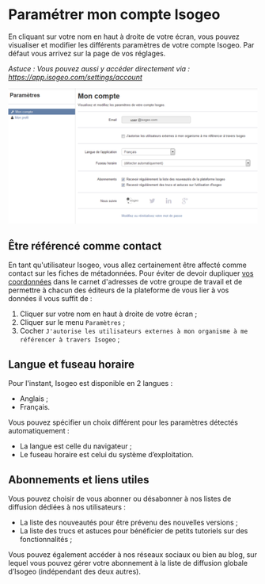 # Paramétrer mon compte Isogeo

En cliquant sur votre nom en haut à droite de votre écran, vous pouvez visualiser et modifier les différents paramètres de votre compte Isogeo. Par défaut vous arrivez sur la page de vos réglages.

*Astuce : Vous pouvez aussi y accéder directement via : https://app.isogeo.com/settings/account*

![Gestion compte utilisateur](../images/params_MonCompte.png "Paramétrer son compte d'utilisateur Isogeo")

## Être référencé comme contact

En tant qu'utilisateur Isogeo, vous allez certainement être affecté comme contact sur les fiches de métadonnées. Pour éviter de devoir dupliquer [vos coordonnées](user_coordinates.html) dans le carnet d'adresses de votre groupe de travail et de permettre à chacun des éditeurs de la plateforme de vous lier à vos données il vous suffit de :

1.	Cliquer sur votre nom en haut à droite de votre écran ;
2.	Cliquer sur le menu `Paramètres` ;
3.	Cocher `J'autorise les utilisateurs externes à mon organisme à me référencer à travers Isogeo` ;

## Langue et fuseau horaire

Pour l'instant, Isogeo est disponible en 2 langues :
* Anglais ;
* Français.

Vous pouvez spécifier un choix différent pour les paramètres détectés automatiquement :

* La langue est celle du navigateur ;
* Le fuseau horaire est celui du système d’exploitation.

## Abonnements et liens utiles

Vous pouvez choisir de vous abonner ou désabonner à nos listes de diffusion dédiées à nos utilisateurs :

* La liste des nouveautés pour être prévenu des nouvelles versions ;
* La liste des trucs et astuces pour bénéficier de petits tutoriels sur des fonctionnalités ;

Vous pouvez également accéder à nos réseaux sociaux ou bien au blog, sur lequel vous pouvez gérer votre abonnement à la liste de diffusion globale d’Isogeo (indépendant des deux autres).
